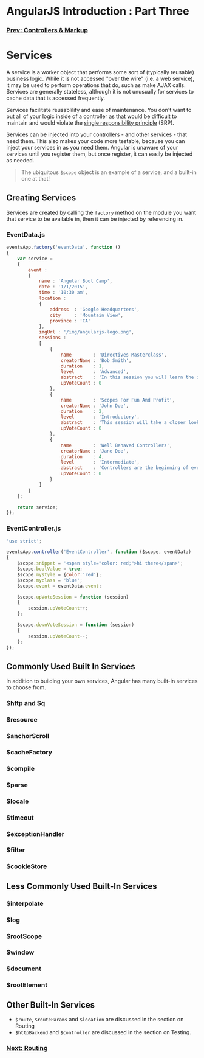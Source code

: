 AngularJS Introduction : Part Three
===================================

### [Prev: Controllers & Markup](https://github.com/scottoffen/ps-notes/blob/master/angularjs-introduction-02.md) ###

# Services #

A service is a worker object that performs some sort of (typically reusable) business logic. While it is not accessed "over the wire" (i.e. a web service), it may be used to perform operations that do, such as make AJAX calls.  Services are generally stateless, although it is not unusually for services to cache data that is accessed frequently.

Services facilitate reusablility and ease of maintenance. You don't want to put all of your logic inside of a controller as that would be difficult to maintain and would violate the [single responsibility principle](https://github.com/scottoffen/ps-notes/blob/master/solid-introduction.md#single-responsibility-principle) (SRP).

Services can be injected into your controllers - and other services - that need them. This also makes your code more testable, because you can inject your services in as you need them. Angular is unaware of your services until you register them, but once register, it can easily be injected as needed.

>The ubiquitous `$scope` object is an example of a service, and a built-in one at that!

## Creating Services ##

Services are created by calling the `factory` method on the module you want that service to be available in, then it can be injected by referencing in.

### EventData.js ###

```javascript
eventsApp.factory('eventData', function ()
{
    var service =
    {
        event :
        {
            name : 'Angular Boot Camp',
            date : '1/1/2015',
            time : '10:30 am',
            location :
            {
                address  : 'Google Headquarters',
                city     : 'Mountain View',
                province : 'CA'
            },
            imgUrl : '/img/angularjs-logo.png',
            sessions :
            [
                {
                    name        : 'Directives Masterclass',
                    creatorName : 'Bob Smith',
                    duration    : 1,
                    level       : 'Advanced',
                    abstract    : 'In this session you will learn the ins and outs of directives!',
                    upVoteCount : 0
                },
                {
                    name        : 'Scopes For Fun And Profit',
                    creatorName : 'John Doe',
                    duration    : 2,
                    level       : 'Introductory',
                    abstract    : 'This session will take a closer look at scopes. Learn what they do, how they do it, and how to get them to do it for you!',
                    upVoteCount : 0
                },
                {
                    name        : 'Well Behaved Controllers',
                    creatorName : 'Jane Doe',
                    duration    : 4,
                    level       : 'Intermediate',
                    abstract    : 'Controllers are the beginning of everything Angular does. Learn how to craft controllers that will win the respect of your friends and neighbors.',
                    upVoteCount : 0
                }
            ]
        }
    };

    return service;
});
```

### EventController.js ###

```javascript
'use strict';

eventsApp.controller('EventController', function ($scope, eventData)
{
    $scope.snippet = '<span style="color: red;">hi there</span>';
    $scope.boolValue = true;
    $scope.mystyle = {color:'red'};
    $scope.myclass = 'blue';
    $scope.event = eventData.event;

    $scope.upVoteSession = function (session)
    {
        session.upVoteCount++;
    };

    $scope.downVoteSession = function (session)
    {
        session.upVoteCount--;
    };
});
```

## Commonly Used Built In Services ###

In addition to building your own services, Angular has many built-in services to choose from.

### $http and $q ###



### $resource ###



### $anchorScroll ###



### $cacheFactory ###



### $compile ###



### $parse ###



### $locale ###



### $timeout ###



### $exceptionHandler ###



### $filter ###



### $cookieStore ###



## Less Commonly Used Built-In Services ##

### $interpolate ###



### $log ###



### $rootScope ###



### $window ###



### $document ###



### $rootElement ###


## Other Built-In Services ##

- `$route`, `$routeParams` and `$location` are discussed in the section on Routing
- `$httpBackend` and `$controller` are discussed in the section on Testing.

### [Next: Routing](https://github.com/scottoffen/ps-notes/blob/master/angularjs-introduction-04.md) ###
